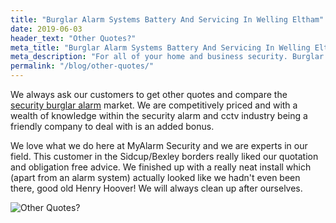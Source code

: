 ```yaml
---
title: "Burglar Alarm Systems Battery And Servicing In Welling Eltham"
date: 2019-06-03
header_text: "Other Quotes?"
meta_title: "Burglar Alarm Systems Battery And Servicing In Welling Eltham"
meta_description: "For all of your home and business security. Burglar Alarm Servicing, Burglar Alarm Installation, Alarm Battery and CCTV. Call 020 8302 4065 or email us."
permalink: "/blog/other-quotes/"
---
```


We always ask our customers to get other quotes and compare the [security burglar alarm](/categories/burglar-alarms/) market. We are competitively priced and with a wealth of knowledge within the security alarm and cctv industry being a friendly company to deal with is an added bonus.

We love what we do here at MyAlarm Security and we are experts in our field. This customer in the Sidcup/Bexley borders really liked our quotation and obligation free advice. We finished up with a really neat install which (apart from an alarm system) actually looked like we hadn\'t even been there, good old Henry Hoover! We will always clean up after ourselves.

![Other Quotes?](https://res.cloudinary.com/kbs/image/upload/s6w2h5entc7zzwvgbntx.jpg)
